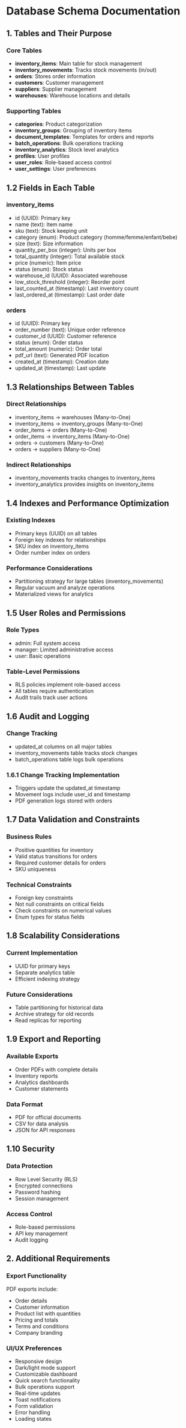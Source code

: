 # Database Schema Documentation

## 1. Tables and Their Purpose

### Core Tables
- **inventory_items**: Main table for stock management
- **inventory_movements**: Tracks stock movements (in/out)
- **orders**: Stores order information
- **customers**: Customer management
- **suppliers**: Supplier management
- **warehouses**: Warehouse locations and details

### Supporting Tables
- **categories**: Product categorization
- **inventory_groups**: Grouping of inventory items
- **document_templates**: Templates for orders and reports
- **batch_operations**: Bulk operations tracking
- **inventory_analytics**: Stock level analytics
- **profiles**: User profiles
- **user_roles**: Role-based access control
- **user_settings**: User preferences

## 1.2 Fields in Each Table

### inventory_items
- id (UUID): Primary key
- name (text): Item name
- sku (text): Stock keeping unit
- category (enum): Product category (homme/femme/enfant/bebe)
- size (text): Size information
- quantity_per_box (integer): Units per box
- total_quantity (integer): Total available stock
- price (numeric): Item price
- status (enum): Stock status
- warehouse_id (UUID): Associated warehouse
- low_stock_threshold (integer): Reorder point
- last_counted_at (timestamp): Last inventory count
- last_ordered_at (timestamp): Last order date

### orders
- id (UUID): Primary key
- order_number (text): Unique order reference
- customer_id (UUID): Customer reference
- status (enum): Order status
- total_amount (numeric): Order total
- pdf_url (text): Generated PDF location
- created_at (timestamp): Creation date
- updated_at (timestamp): Last update

## 1.3 Relationships Between Tables

### Direct Relationships
- inventory_items → warehouses (Many-to-One)
- inventory_items → inventory_groups (Many-to-One)
- order_items → orders (Many-to-One)
- order_items → inventory_items (Many-to-One)
- orders → customers (Many-to-One)
- orders → suppliers (Many-to-One)

### Indirect Relationships
- inventory_movements tracks changes to inventory_items
- inventory_analytics provides insights on inventory_items

## 1.4 Indexes and Performance Optimization

### Existing Indexes
- Primary keys (UUID) on all tables
- Foreign key indexes for relationships
- SKU index on inventory_items
- Order number index on orders

### Performance Considerations
- Partitioning strategy for large tables (inventory_movements)
- Regular vacuum and analyze operations
- Materialized views for analytics

## 1.5 User Roles and Permissions

### Role Types
- admin: Full system access
- manager: Limited administrative access
- user: Basic operations

### Table-Level Permissions
- RLS policies implement role-based access
- All tables require authentication
- Audit trails track user actions

## 1.6 Audit and Logging

### Change Tracking
- updated_at columns on all major tables
- inventory_movements table tracks stock changes
- batch_operations table logs bulk operations

### 1.6.1 Change Tracking Implementation
- Triggers update the updated_at timestamp
- Movement logs include user_id and timestamp
- PDF generation logs stored with orders

## 1.7 Data Validation and Constraints

### Business Rules
- Positive quantities for inventory
- Valid status transitions for orders
- Required customer details for orders
- SKU uniqueness

### Technical Constraints
- Foreign key constraints
- Not null constraints on critical fields
- Check constraints on numerical values
- Enum types for status fields

## 1.8 Scalability Considerations

### Current Implementation
- UUID for primary keys
- Separate analytics table
- Efficient indexing strategy

### Future Considerations
- Table partitioning for historical data
- Archive strategy for old records
- Read replicas for reporting

## 1.9 Export and Reporting

### Available Exports
- Order PDFs with complete details
- Inventory reports
- Analytics dashboards
- Customer statements

### Data Format
- PDF for official documents
- CSV for data analysis
- JSON for API responses

## 1.10 Security

### Data Protection
- Row Level Security (RLS)
- Encrypted connections
- Password hashing
- Session management

### Access Control
- Role-based permissions
- API key management
- Audit logging

## 2. Additional Requirements

### Export Functionality
PDF exports include:
- Order details
- Customer information
- Product list with quantities
- Pricing and totals
- Terms and conditions
- Company branding

### UI/UX Preferences
- Responsive design
- Dark/light mode support
- Customizable dashboard
- Quick search functionality
- Bulk operations support
- Real-time updates
- Toast notifications
- Form validation
- Error handling
- Loading states